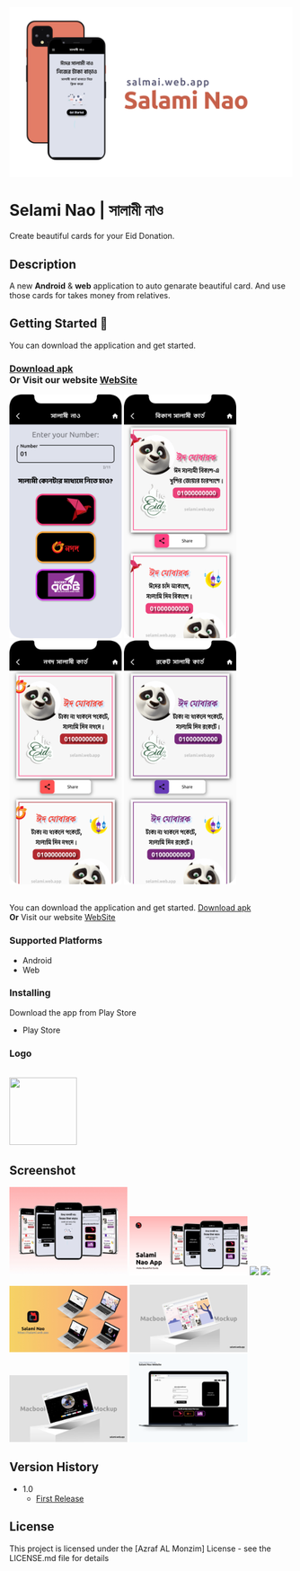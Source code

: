<img src="/asstes/App_Mockup/App_3_2_1.png" width="1080"/>

# **Selami Nao** | **সালামী নাও** 
Create beautiful cards for your Eid Donation.

## Description

A new **Android** & **web** application to auto genarate beautiful card. And use those cards for takes money from relatives. 

## Getting Started 🔴 
You can download the application and get started.<h3> [Download apk](https://github.com/Monzim/salami/releases/download/v1.0/Salami_v1.0.apk) <br />
 **Or** Visit our website  [WebSite](https://salami.web.app)<br />

<p float="center">
     <img src="/asstes/App_Screenshot/screenshot%20(8).png" width="200"/>
  <img src="/asstes/App_Screenshot/screenshot%20(9).png" width="200"/>
   <img src="/asstes/App_Screenshot/screenshot%20(10).png" width="200"/>
   <img src="/asstes/App_Screenshot/screenshot%20(12).png" width="200"/>
</p>

## 
You can download the application and get started. [Download apk](https://github.com/Monzim/salami/releases/download/v1.0/Salami_v1.0.apk)<br />
 **Or** Visit our website  [WebSite](https://salami.web.app)<br />

### Supported Platforms
 * Android
 * Web

### Installing
Download the app from Play Store
* Play Store

### Logo
<br /> <img src="/asstes/Logo/Selami%20App%20🚀1024.png" width="120" height="120" />
## Screenshot


<p float="left">
   <img src="/asstes/App_Mockup/App_2_1_small.jpg" width="210" />
   <img src="/asstes/App_Mockup/App_2_3_2.png" width="210" />
   <img src="/asstes/App_Mockup/App_full_1.png" width="210"/>
   <img src="/asstes/App_Mockup/App_1.png" width="210"/>
</p>


<p float="left">
     <img src="/asstes/Web_Mockup/5_E_2_s.jpg" width="210"/>
      <img src="/asstes/Web_Mockup/1_A_1.png" width="210"/>
     <img src="/asstes/Web_Mockup/1_A_2.png" width="210"/>
   <img src="/asstes/Web_Mockup/2_B_1.png" width="210"/>
</p>


## Version History

* 1.0
    * [First Release](https://github.com/Monzim/salami/releases/tag/v1.0 "First Release")

## License

This project is licensed under the [Azraf AL Monzim] License - see the LICENSE.md file for details



